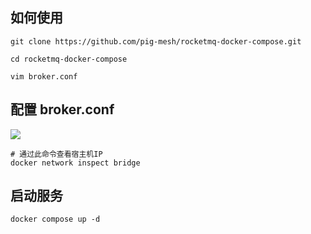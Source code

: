 ## 如何使用

```
git clone https://github.com/pig-mesh/rocketmq-docker-compose.git

cd rocketmq-docker-compose

vim broker.conf
```

## 配置 broker.conf

![](https://minio.pigx.top/oss/202308/1691420812.png)

```
# 通过此命令查看宿主机IP
docker network inspect bridge
```

## 启动服务

```
docker compose up -d
```
